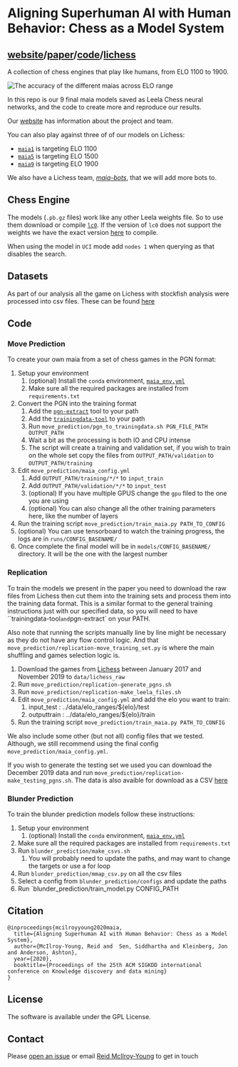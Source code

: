 # Aligning Superhuman AI with Human Behavior: Chess as a Model System

## [website](https://maiachess.com)/[paper](https://arxiv.org/abs/2006.01855)/[code](https://github.com/RoundingExplorer/maia-chess)/[lichess](https://lichess.org/team/maia-bots)

A collection of chess engines that play like humans, from ELO 1100 to 1900.

![The accuracy of the different maias across ELO range](images/all_lineplot.png)

In this repo is our 9 final maia models saved as Leela Chess neural networks, and the code to create more and reproduce our results.

Our [website](https://maiachess.com) has information about the project and team.

You can also play against three of of our models on Lichess:

+ [`maia1`](https://lichess.org/@/maia1) is targeting ELO 1100
+ [`maia5`](https://lichess.org/@/maia5) is targeting ELO 1500
+ [`maia9`](https://lichess.org/@/maia9) is targeting ELO 1900

We also have a Lichess team, [_maia-bots_](https://lichess.org/team/maia-bots), that we will add more bots to.

## Chess Engine

The models (`.pb.gz` files) work like any other Leela weights file. So to use them download or compile [`lc0`](http://lczero.org). If the version of `lc0` does not support the weights we have the exact version [here](https://github.com/CSSLab/lc0_23) to compile.

When using the model in `UCI` mode add `nodes 1` when querying as that disables the search.

## Datasets

As part of our analysis all the game on Lichess with stockfish analysis were processed into csv files. These can be found [here](http://csslab.cs.toronto.edu/datasets/#maia_kdd)

## Code

### Move Prediction

To create your own maia from a set of chess games in the PGN format:

1. Setup your environment
   1. (optional) Install the `conda` environment, [`maia_env.yml`](maia_env.yml)
   2. Make sure all the required packages are installed from `requirements.txt`
2. Convert the PGN into the training format
   1. Add the [`pgn-extract`](https://www.cs.kent.ac.uk/people/staff/djb/pgn-extract/) tool to your path
   2. Add the [`trainingdata-tool`](https://github.com/DanielUranga/trainingdata-tool) to your path
   3. Run `move_prediction/pgn_to_trainingdata.sh PGN_FILE_PATH OUTPUT_PATH`
   4. Wait a bit as the processing is both IO and CPU intense
   5. The script will create a training and validation set, if you wish to train on the whole set copy the files from `OUTPUT_PATH/validation` to `OUTPUT_PATH/training`
3. Edit `move_prediction/maia_config.yml`
   1. Add  `OUTPUT_PATH/training/*/*` to `input_train`
   2. Add  `OUTPUT_PATH/validation/*/*` to `input_test`
   3. (optional) If you have multiple GPUS change the `gpu` filed to the one you are using
   4. (optional) You can also change all the other training parameters here, like the number of layers
4. Run the training script `move_prediction/train_maia.py PATH_TO_CONFIG`
5. (optional) You can use tensorboard to watch the training progress, the logs are in `runs/CONFIG_BASENAME/`
6. Once complete the final model will be in `models/CONFIG_BASENAME/` directory. It will be the one with the largest number

### Replication

To train the models we present in the paper you need to download the raw files from Lichess then cut them into the training sets and process them into the training data format. This is a similar format to the general training instructions just with our specified data, so you will need to have ``trainingdata-tool` and `pgn-extract` on your PATH.

Also note that running the scripts manually line by line might be necessary as they do not have any flow control logic. And that `move_prediction/replication-move_training_set.py` is where the main shuffling and games selection logic is.

1. Download the games from [Lichess](https://database.lichess.org/) between January 2017 and November 2019 to `data/lichess_raw`
2. Run `move_prediction/replication-generate_pgns.sh`
3. Run `move_prediction/replication-make_leela_files.sh`
4. Edit `move_prediction/maia_config.yml` and add the elo you want to train:
   1. input_test : ../data/elo_ranges/${elo}/test
   2. outputtrain : ../data/elo_ranges/${elo}/train
5. Run the training script `move_prediction/train_maia.py PATH_TO_CONFIG`

We also include some other (but not all) config files that we tested. Although, we still recommend using the final config `move_prediction/maia_config.yml`.

If you wish to generate the testing set we used you can download the December 2019 data and run `move_prediction/replication-make_testing_pgns.sh`. The data is also avaible for download as a CSV [here](http://csslab.cs.toronto.edu/datasets/chess/kdd2020/10000_full_2019-12.csv.bz2)

### Blunder Prediction

To train the blunder prediction models follow these instructions:

1. Setup your environment
   1. (optional) Install the `conda` environment, [`maia_env.yml`](maia_env.yml)
2. Make sure all the required packages are installed from `requirements.txt`
3. Run `blunder_prediction/make_csvs.sh`
   1. You will probably need to update the paths, and may want to change the targets or use a for loop
4. Run `blunder_prediction/mmap_csv.py` on all the csv files
5. Select a config from `blunder_prediction/configs` and update the paths
6. Run `blunder_prediction/train_model.py CONFIG_PATH

## Citation

```
@inproceedings{mcilroyyoung2020maia,
  title={Aligning Superhuman AI with Human Behavior: Chess as a Model System},
  author={McIlroy-Young, Reid and  Sen, Siddhartha and Kleinberg, Jon and Anderson, Ashton},
  year={2020},
  booktitle={Proceedings of the 25th ACM SIGKDD international conference on Knowledge discovery and data mining}
}
```

## License

The software is available under the GPL License.

## Contact

Please [open an issue](https://github.com/CSSLab/maia-chess/issues/new) or email [Reid McIlroy-Young](https://reidmcy.com/) to get in touch
